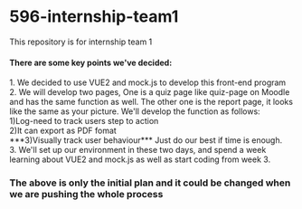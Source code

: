 # 596-internship-team1
This repository is for internship team 1 

<h4>There are some key points we've decided:</h4>
1. We decided to use VUE2 and mock.js to develop this front-end program <br>
2. We will develop two pages, One is a quiz page like  quiz-page on Moodle and has the same function as well. The other one is the report page, it looks
   like the same as your picture. We'll develop the function as follows:<br>
   1)Log-need to track users step to action<br>
   2)It can export as PDF fomat<br>
   ***3)Visually track user behaviour*** Just do our best if time is enough.<br>
3. We'll set up our environment in these two days, and spend a week learning about VUE2 and mock.js as well as start coding from week 3.<br>

<h3> The above is only the initial plan and it could be changed when we are pushing the whole process </h3><br>
